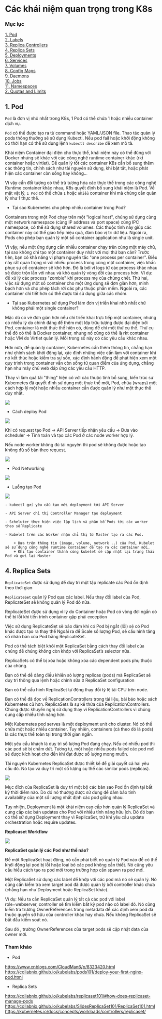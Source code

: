# Các khái niệm quan trọng trong K8s

### Mục lục

[1. Pod](#pod)<br>
[2. Labels](#label)<br>
[3. Replica Controllers](#repc)<br>
[4. Replica Sets](#reps)<br>
[5. Deployments](#dep)<br>
[6. Services](#ser)<br>
[7. Volumes](#vol)<br>
[8. Config Maps](#conf)<br>
[9. Daemons](#deamon)<br>
[10. Jobs](#job)<br>
[11. Namespaces](#name)<br>
[2. Quotas and Limits](#quo)<br>


<a name="pod"></a>
## 1. Pod

`Pod` là đơn vị nhỏ nhất trong K8s, 1 Pod có thể chứa 1 hoặc nhiều container dịch vụ.

`Pod` có thể được tạo ra từ command hoặc YAML/JSON file. Thao tác quản lý pods thông thường sẽ sử dụng Kubectl. Nếu pod fail hoặc khởi động không có thời hạn có thể sử dụng lệnh `kubectl describe` để xem mô tả.

Khái niệm Container đại điện cho thực thể, khái niệm này có thể đúng với Docker nhưng sẽ khác với các công nghệ runtime container khác (rkt container hoặc virtlet). Để quản lý tốt các container K8s cần bổ sung thêm các thông tin, chính sách như tài nguyên sử dụng, khi bật tắt, hoặc phát hiện các container còn sống hay không...

Vì vậy cần đối tượng có thể trừ tượng hóa các thực thể trong các công nghệ Runtime container khác nhau, K8s quyết định bổ sung khái niệm là Pod. Về mặt vật lý, `1 Pod` có thể chứa `1` hoặc `nhiều` container khi mà chúng cần quản lý như 1 thực thể.

- Tại sao Kubernetes cho phép nhiều container trong Pod?

Containers trong một Pod chạy trên một "logical host", chúng sử dụng cùng một network namespace (cùng IP address và port space) cùng IPC namespace, có thể sử dụng shared volumes. Các thuộc tính này giúp các container này có thể giao tiếp hiệu quả, đảm bảo vị trí dữ liệu. Ngoài ra, Pods cho phép bạn quản lý một số container application như là single unit.

Vì vậy, nếu một ứng dụng cần nhiều container chạy trên cùng một máy chủ, tại sao không chỉ tạo một container duy nhất với mọi thứ bạn cần? Trước tiên, bạn có khả năng vi phạm nguyên tắc "one process per container". Điều này rất quan trọng vì với nhiều process trong cùng một container, việc khắc phục sự cố container sẽ khó hơn. Đó là bởi vì logs từ các process khác nhau sẽ được trộn lẫn với nhau và khó quản lý vòng đời của process hơn. 
Ví dụ: để xử lý các process "zombie" khi process mẹ của chúng chết. Thứ hai, việc sử dụng một số container cho một ứng dụng sẽ đơn giản hơn, minh bạch hơn và cho phép tách rời các phụ thuộc phần mềm. Ngoài ra, các container chi tiết hơn có thể được tái sử dụng giữa các nhóm.

- Tại sao Kubernetes sử dụng Pod làm đơn vị triển khai nhỏ nhất chứ không phải một single container?

Mặc dù có vẻ đơn giản hơn nếu chỉ triển khai trực tiếp một container, nhưng có nhiều lý do chính đáng để thêm một lớp trừu tượng được đại diện bởi Pod. container là một thực thể hiện có, dùng để chỉ một thứ cụ thể. Thứ cụ thể đó có thể là Docker container, nhưng nó cũng có thể là rkt container hoặc VM do Virtlet quản lý. Mỗi trong số này có các yêu cầu khác nhau.

Hơn nữa, để quản lý container, Kubernetes cần thêm thông tin, chẳng hạn như chính sách khởi động lại, xác định những việc cần làm với container khi nó kết thúc hoặc kiểm tra sự sồn, xác định hành động để phát hiện xem một quy trình trong container vẫn còn sống từ quan điểm của ứng dụng, chẳng hạn như máy chủ web đáp ứng các yêu cầu HTTP.

Thay vì làm quá tải "thing" hiện có với các thuộc tính bổ sung, kiến trúc sư Kubernetes đã quyết định sử dụng một thực thể mới, Pod, chứa (wraps) một cách hợp lý một hoặc nhiều container cần được quản lý như một thực thể duy nhất.

![](../images/4-khai-niem-quan-trong-k8s/Screenshot_24.png)


- Cách deploy Pod 

![](../images/4-khai-niem-quan-trong-k8s/Screenshot_25.png)

Khi có request tạo Pod -> API Server tiếp nhận yêu cầu -> Đưa vào scheduler -> Tính toán và tạo các Pod ở các node worker hợp lý.

Nếu node worker không đủ tài nguyên thì pod sẽ không được hoặc tạo không đủ số bản theo request.

![](../images/4-khai-niem-quan-trong-k8s/Screenshot_26.png)

- Pod Networking

![](../images/4-khai-niem-quan-trong-k8s/Screenshot_27.png)

- Luồng tạo Pod 

![](../images/4-khai-niem-quan-trong-k8s/Screenshot_28.png)

```
- kubectl gửi yêu cầu tạo mới deployment tới API Server

- API Server chỉ thị Controller Manager tạo deployment

- Scheluter thực hiện việc lập lịch và phân bổ Pods tới các worker theo số Replicate

- Kubelet trên các Worker nhận chỉ thị từ Master tạo ra các Pod.

	+ Dựa trên thông tin (image, volume, network ..) của Pod, Kubelet sẽ sử dụng công nghệ runtime container để tạo ra các container mới.
	+ Khi tạo container thành công kubelet sẽ cập nhật lại trạng thái Pod và gửi lại Master
```

<a name="reps"></a>
## 4. Replica Sets

`ReplicateSet` được sử dụng để duy trì một tập replicate các Pod ổn định theo thời gian

`ReplicateSet` quản lý Pod qua các label. Nếu thay đổi label của Pod, ReplicateSet sẽ không quản lý Pod đó nữa.

ReplicateSet được sử dụng vì lý do Container hoặc Pod có vòng đời ngắn có thể bị lỗi khi tiến trình container gặp phải exception

Việc sử dụng ReplicateSet sẽ bảo đảm khi có Pod bị ngắt (lỗi) sẽ có Pod khác được tạo ra thay thế
Ngoài ra để Scale số lượng Pod, sẽ cấu hình tăng số nhân bản của Pod bằng ReplicateSet.

Pod có thể tách biệt khỏi một ReplicaSet bằng cách thay đổi label của chúng để chúng không còn khớp với ReplicaSet’s selector nữa.

ReplicaSets có thể bị xóa hoặc không xóa các dependent pods phụ thuộc của chúng.

Bạn có thể dễ dàng điều khiển só lượng replicas (pods) mà ReplicaSet sẽ duy trì thông qua lệnh hoặc chính sửa ở ReplicaSet configuration

Bạn có thể cấu hình ReplicaSet tự động thay đổi tỷ lệ tải CPU trên node.

Bạn có thể đã đọc về ReplicationControllers trong tài liệu, bài báo hoặc sách Kubernetes cũ hơn. ReplicaSets là sự kế thừa của ReplicationControllers. Chúng được khuyến nghị sử dụng thay vì ReplicationControllers vì chúng cung cấp nhiều tính năng hơn.

Một Kubernetes pod serves là một deployment unit cho cluster. Nó có thể chứa một hoặc nhiều container. Tuy nhiên, containers (cà theo đó là pods) là các thực thể toàn tại trong thời gian ngắn.

Một yêu cầu khách là duy trì số lượng Pod đang chạy. Nếu có nhiều pod thì các pod sẽ bị chấm dứt. Tương tự, một hoặc nhiều pods failed các pod mới sẽ được kích hoạt cho đến khi đạt được số lượng mong muốn.

Tài nguyên Kubernetes ReplicaSet được thiết kế để giải quyết cả hai yêu cầu đó. Nó tạo và duy trì một số lượng cụ thể các similar pods (replicas).

![](../images/4-khai-niem-quan-trong-k8s/Screenshot_29.png)

Mục đích của ReplicaSet là duy trì một bộ các bản sao Pod ổn định tại bất kỳ thời diểm nào. Do đó nó thường được sử dụng để đảm bảo tính availability của một số lượng nhất định các pod giống nhau.

Tuy nhiên, Deployment là một khái niệm cao cấp hơn quản lý ReplicaSet và cung cấp các bản updates cho Pod với nhiều tính năng hữu ích. Dó đó bạn có thể sử dụng Deployment thay vì ReplicaSet, trừ khi yêu cầu update orchestration hoặc require updates.

**Replicaset Workflow**

![](../images/4-khai-niem-quan-trong-k8s/Screenshot_30.png)

**ReplicaSet quản lý các Pod như thế nào?**

Để một ReplicaSet hoạt động, nó cần phải biết nó quản lý Pod nào để có thể khởi động lại pod bị lỗi hoặc loại bỏ các pod không cần thiết. Nó cũng yêu cầu hiểu cách tạo ra pod mới trong trường hợp cần spawn ra pod mới.

Một ReplicaSet sử dụng các label để khớp với các pod mà nó sẽ quản lý. Nó cũng cần kiểm tra xem target pod đã được quản lý bởi controller khác chưa (chẳng hạn như Deployment hoặc ReplicaSet khác).

Ví dụ: Nếu ta cần ReplicaSet quản lý tất cả các pod với label role=webserver, controller sẽ tìm kiếm bất kỳ pod nào có label đó. Nó cũng kiểm tra trường OwnerReferences trong metadata để xác định xem pod đã thuộc quyền sở hữu của controller khác hay chưa. Nếu không ReplicaSet sẽ bắt đầu kiểm soát nó.
 
Sau đó , trường OwnerReferences của target pods sẽ cập nhật data của owner mới. 


### Tham khảo

- Pod 

https://www.cnblogs.com/CloudMan6/p/8323420.html
https://collabnix.github.io/kubelabs/pods101/deploy-your-first-nginx-pod.html

- Replica Sets

https://collabnix.github.io/kubelabs/replicaset101/#how-does-replicaset-manage-pods
https://collabnix.github.io/kubelabs/SlidesReplicaSet101/ReplicaSet101.html
https://kubernetes.io/docs/concepts/workloads/controllers/replicaset/







